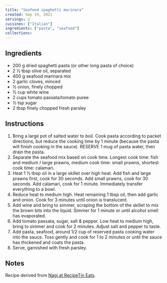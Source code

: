 ```yaml
---
title: "Seafood spaghetti marinara"
created: Sep 19, 2021
servings: 2
cuisines: ["Italian"]
ingredients: ["pasta", "seafood"]
collections:
---
```


## Ingredients

- 200 g dried spaghetti pasta (or other long pasta of choice)
- 2 ½ tbsp olive oil, separated
- 400 g seafood marinara mix
- 2 garlic cloves, minced
- ½ onion, finely chopped
- ½ cup white wine
- 2 cups tomato passata/tomato puree
- ½ tsp sugar
- 2 tbsp finely chopped fresh parsley

## Instructions

1. Bring a large pot of salted water to boil. Cook pasta according to packet directions, but reduce the cooking time by 1 minute (because the pasta will finish cooking in the sauce). RESERVE 1 mug of pasta water, then drain the pasta.
2. Separate the seafood mix based on cook time. Longest cook time: fish and medium / large prawns, medium cook time: small prawns, shortest cook time: calamari.
3. Heat 1 ½ tbsp oil in a large skillet over high heat. Add fish and large prawns first, cook for 30 seconds. Add small prawns, cook for 30 seconds. Add calamari, cook for 1 minute. Immediately transfer everything to a bowl.
4. Reduce heat to medium high. Heat remaining 1 tbsp oil, then add garlic and onion. Cook for 3 minutes until onion is translucent.
5. Add wine and bring to simmer, scraping the bottom of the skillet to mix the brown bits into the liquid. Simmer for 1 minute or until alcohol smell has evaporated.
6. Add tomato passata, sugar, salt & pepper. Low heat to medium high, bring to simmer and cook for 2 minutes. Adjust salt and pepper to taste.
7. Add pasta, seafood, around 1/2 cup of reserved pasta cooking water into the sauce. Toss gently and cook for 1 to 2 minutes or until the sauce has thickened and coats the pasta.
8. Serve, garnished with fresh parsley.

## Notes

Recipe derived from [Nagi at RecipeTin Eats](https://www.recipetineats.com/seafood-spaghetti-marinara/).
